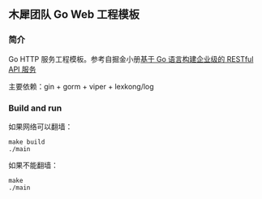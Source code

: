 ## 木犀团队 Go Web 工程模板

### 简介

Go HTTP 服务工程模板。参考自掘金小册[基于 Go 语言构建企业级的 RESTful API 服务](https://juejin.im/book/5b0778756fb9a07aa632301e)

主要依赖：gin + gorm + viper + lexkong/log


### Build and run

如果网络可以翻墙：

```
make build
./main
```

如果不能翻墙：

```
make
./main
```
